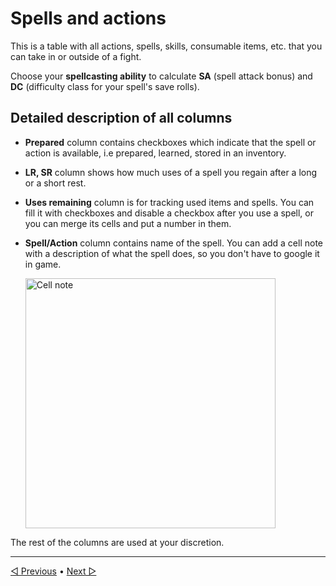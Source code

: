 # Spells and actions

This is a table with all
actions, spells, skills, consumable items, etc.
that you can take in or outside of a fight.

Choose your **spellcasting ability**
to calculate **SA** (spell attack bonus)
and **DC** (difficulty class for your spell's save rolls).

## Detailed description of all columns

- **Prepared** column contains checkboxes which indicate
  that the spell or action is available,
  i.e prepared, learned, stored in an inventory.

- **LR, SR** column shows how much uses of a spell
  you regain after a long or a short rest.

- **Uses remaining** column is for tracking used items
  and spells. You can fill it with checkboxes
  and disable a checkbox after you use a spell,
  or you can merge its cells and put a number in them.

- **Spell/Action** column contains name of the spell.
  You can add a cell note with a description of what
  the spell does, so you don't have to google it in game.
  
  <img alt="Cell note" src="https://user-images.githubusercontent.com/81165235/176010135-85f91181-ffe9-45ef-bd40-23677ba5ee43.png" width="400">

The rest of the columns are used at your discretion.

----

[◁ Previous](./03_features_and_notes.md) • [Next ▷](./05_weapons.md)
